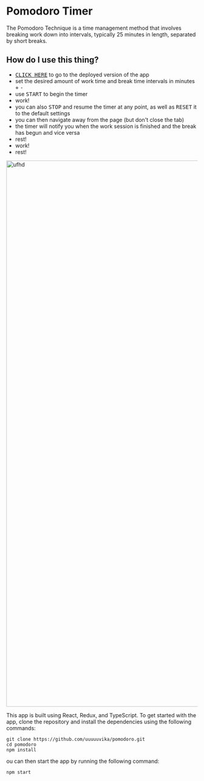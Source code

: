# Pomodoro Timer 

The Pomodoro Technique is a time management method that involves breaking work down into intervals, typically 25 minutes in length, separated by short breaks.

## How do I use this thing?

- <kbd><a href="https://uuuuuvika.github.io/pomodoro/">CLICK HERE</a></kbd> to go to the deployed version of the app
- set the desired amount of work time and break time intervals in minutes <kbd>+</kbd> <kbd>-</kbd>
- use <kbd>START</kbd> to begin the timer
- work!
- you can also <kbd>STOP</kbd> and resume the timer at any point, as well as <kbd>RESET</kbd> it to the default settings
- you can then navigate away from the page (but don't close the tab)
- the timer will notify you when the work session is finished and the break has begun and vice versa
- rest!
- work!
- rest!

<img width="1440" alt="ufhd" src="https://user-images.githubusercontent.com/47716922/232038758-97eec42c-2e2f-40b0-bc5b-501f9582068c.png">

This app is built using React, Redux, and TypeScript. To get started with the app, clone the repository and install the dependencies using the following commands:

```shell
git clone https://github.com/uuuuuvika/pomodoro.git
cd pomodoro
npm install
```
ou can then start the app by running the following command:

```shell
npm start
```
